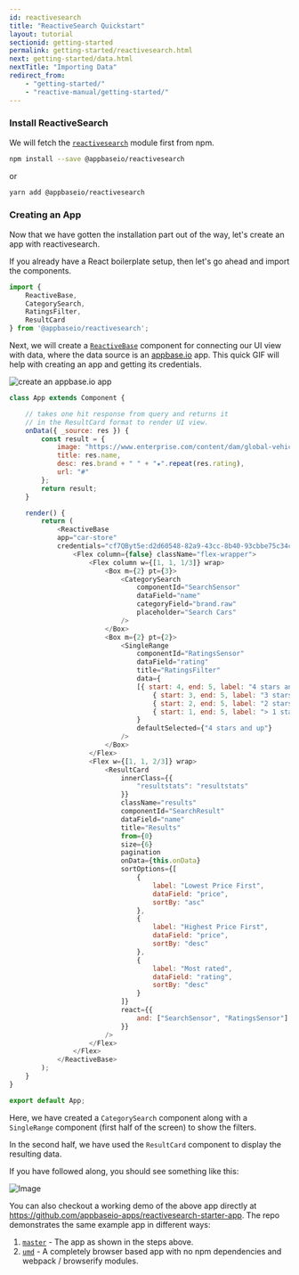 ```yaml
---
id: reactivesearch
title: "ReactiveSearch Quickstart"
layout: tutorial
sectionid: getting-started
permalink: getting-started/reactivesearch.html
next: getting-started/data.html
nextTitle: "Importing Data"
redirect_from:
    - "getting-started/"
    - "reactive-manual/getting-started/"
---
```


### Install ReactiveSearch

We will fetch the [`reactivesearch`](https://www.npmjs.com/package/@appbaseio/reactivesearch) module first from npm.

```bash
npm install --save @appbaseio/reactivesearch
```

or

```bash
yarn add @appbaseio/reactivesearch
```

### Creating an App

Now that we have gotten the installation part out of the way, let's create an app with reactivesearch.

If you already have a React boilerplate setup, then let's go ahead and import the components.

```javascript
import {
	ReactiveBase,
	CategorySearch,
	RatingsFilter,
	ResultCard
} from '@appbaseio/reactivesearch';
```

Next, we will create a [`ReactiveBase`](/getting-started/ReactiveBase.html) component for connecting our UI view with data, where the data source is an [appbase.io](https://appbase.io) app. This quick GIF will help with creating an app and getting its credentials.

![create an appbase.io app](https://i.imgur.com/r6hWKAG.gif)

```js
class App extends Component {

	// takes one hit response from query and returns it
	// in the ResultCard format to render UI view.
	onData({ _source: res }) {
		const result = {
			image: "https://www.enterprise.com/content/dam/global-vehicle-images/cars/FORD_FOCU_2012-1.png",
			title: res.name,
			desc: res.brand + " " + "★".repeat(res.rating),
			url: "#"
		};
		return result;
	}

	render() {
		return (
			<ReactiveBase
			app="car-store"
			credentials="cf7QByt5e:d2d60548-82a9-43cc-8b40-93cbbe75c34c">
				<Flex column={false} className="flex-wrapper">
					<Flex column w={[1, 1, 1/3]} wrap>
						<Box m={2} pt={3}>
							<CategorySearch
								componentId="SearchSensor"
								dataField="name"
								categoryField="brand.raw"
								placeholder="Search Cars"
							/>
						</Box>
						<Box m={2} pt={2}>
							<SingleRange
								componentId="RatingsSensor"
								dataField="rating"
								title="RatingsFilter"
								data={
								[{ start: 4, end: 5, label: "4 stars and up" },
									{ start: 3, end: 5, label: "3 stars and up" },
									{ start: 2, end: 5, label: "2 stars and up" },
									{ start: 1, end: 5, label: "> 1 stars" }]
								}
								defaultSelected={"4 stars and up"}
							/>
						</Box>
					</Flex>
					<Flex w={[1, 1, 2/3]} wrap>
						<ResultCard
							innerClass={{
								"resultstats": "resultstats"
							}}
							className="results"
							componentId="SearchResult"
							dataField="name"
							title="Results"
							from={0}
							size={6}
							pagination
							onData={this.onData}
							sortOptions={[
								{
									label: "Lowest Price First",
									dataField: "price",
									sortBy: "asc"
								},
								{
									label: "Highest Price First",
									dataField: "price",
									sortBy: "desc"
								},
								{
									label: "Most rated",
									dataField: "rating",
									sortBy: "desc"
								}
							]}
							react={{
								and: ["SearchSensor", "RatingsSensor"]
							}}
						/>
					</Flex>
				</Flex>
			</ReactiveBase>
		);
	}
}

export default App;
```

Here, we have created a `CategorySearch` component along with a `SingleRange` component (first half of the screen) to show the filters.

In the second half, we have used the `ResultCard` component to display the resulting data.

If you have followed along, you should see something like this:

![Image](https://i.imgur.com/Zgp5lGk.png)

You can also checkout a working demo of the above app directly at https://github.com/appbaseio-apps/reactivesearch-starter-app. The repo demonstrates the same example app in different ways:
1. [`master`](https://github.com/appbaseio-apps/reactivesearch-starter-app/tree/master) - The app as shown in the steps above.
1. [`umd`](https://github.com/appbaseio-apps/reactivesearch-starter-app/tree/umd) - A completely browser based app with no npm dependencies and webpack / browserify modules.
